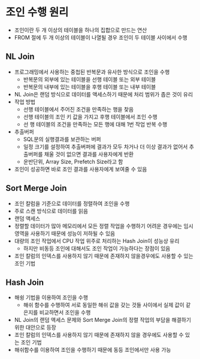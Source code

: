 # 조인 수행 원리

* 조인이란 두 개 이상의 테이블을 하나의 집합으로 만드는 연산
* FROM 절에 두 개 이상의 테이블이 나열될 경우 조인이 두 테이블 사이에서 수행

## NL Join

* 프로그래밍에서 사용하는 중첩된 반복문과 유사한 방식으로 조인을 수행
  * 반복문의 외부에 있는 테이블을 선행 테이블 또는 외부 테이블
  * 반복문의 내부에 있는 테이블을 후행 테이블 또는 내부 테이블
* NL Join은 랜덤 방식으로 데이터를 액세스하기 때문에 처리 범위가 좁은 것이 유리
* 작업 방법
  * 선행 테이블에서 주어진 조건을 만족하는 행을 찾음
  * 선행 테이블의 조인 키 값을 가지고 후행 테이블에서 조인 수행
  * 선 행 테이블의 조건을 만족하는 모든 행에 대해 1번 작업 반복 수행
* 추출버퍼
  * SQL문의 실행결과를 보관하는 버퍼
  * 일정 크기를 설정하여 추출버퍼에 결과가 모두 차거나 더 이상 결과가 없어서 추출버퍼를 채울 것이 없으면 결과를 사용자에게 반환
  * 운반단위, Array Size, Prefetch Size라고 함
* 조인이 성공하면 바로 조인 결과를 사용자에게 보여줄 수 있음

## Sort Merge Join

* 조인 칼럼을 기준으로 데이터를 정렬하여 조인을 수행
* 주로 스캔 방식으로 데이터를 읽음
* 랜덤 액세스
* 정렬할 데이터가 많아 메모리에서 모든 정렬 작업을 수행하기 어려운 경우에는 임시 영역을 사용하기 때문에 성능이 저하될 수 있음
* 대량의 조인 작업에서 CPU 작업 위주로 처리하는 Hash Join이 성능상 유리
  * 하지만 비동등 조인에 대해서도 조인 작업이 가능하다는 장점이 있음
* 조인 칼럼의 인덱스를 사용하지 않기 때문에 존재하지 않을경우에도 사용할 수 있는 조인 기법

## Hash Join

* 해슁 기법을 이용하여 조인을 수행
  * 해쉬 함수를 수행하여 서로 동일한 해쉬 값을 갖는 것들 사이에서 실제 값이 같은지를 비교하면서 조인을 수행
* NL Join의 랜덤 액세스 문제와 Sort Merge Join의 정렬 작업의 부담을 해결하기 위한 대안으로 등장
* 조인 칼럼의 인덱스를 사용하지 않기 때문에 존재하지 않을 경우에도 사용할 수 있는 조인 기법
* 해쉬함수를 이용하여 조인을 수행하기 때문에 동등 조인에서만 사용 가능